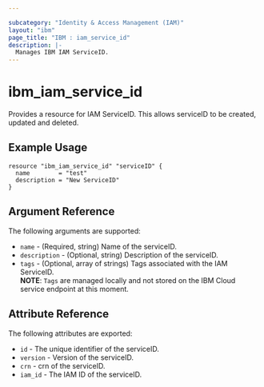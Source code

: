 ```yaml
---

subcategory: "Identity & Access Management (IAM)"
layout: "ibm"
page_title: "IBM : iam_service_id"
description: |-
  Manages IBM IAM ServiceID.
---
```


# ibm\_iam_service_id

Provides a resource for IAM ServiceID. This allows serviceID  to be created, updated and deleted.

## Example Usage

```hcl
resource "ibm_iam_service_id" "serviceID" {
  name        = "test"
  description = "New ServiceID"
}
```

## Argument Reference

The following arguments are supported:

* `name` - (Required, string) Name of the serviceID.
* `description` - (Optional, string) Description of the serviceID.
* `tags` - (Optional, array of strings) Tags associated with the IAM ServiceID.  
  **NOTE**: `Tags` are managed locally and not stored on the IBM Cloud service endpoint at this moment.

## Attribute Reference

The following attributes are exported:

* `id` - The unique identifier of the serviceID.
* `version` - Version of the serviceID.
* `crn` - crn of the serviceID.
* `iam_id` - The IAM ID of the serviceID.
